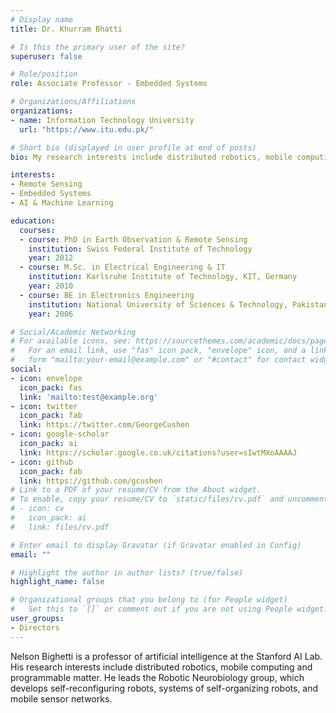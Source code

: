 ```yaml
---
# Display name
title: Dr. Khurram Bhatti

# Is this the primary user of the site?
superuser: false

# Role/position
role: Associate Professor - Embedded Systems

# Organizations/Affiliations
organizations:
- name: Information Technology University
  url: "https://www.itu.edu.pk/"

# Short bio (displayed in user profile at end of posts)
bio: My research interests include distributed robotics, mobile computing and programmable matter.

interests:
- Remote Sensing
- Embedded Systems
- AI & Machine Learning

education:
  courses:
  - course: PhD in Earth Observation & Remote Sensing
    institution: Swiss Federal Institute of Technology
    year: 2012
  - course: M.Sc. in Electrical Engineering & IT
    institution: Karlsruhe Institute of Technology, KIT, Germany
    year: 2010
  - course: BE in Electronics Engineering
    institution: National University of Sciences & Technology, Pakistan
    year: 2006

# Social/Academic Networking
# For available icons, see: https://sourcethemes.com/academic/docs/page-builder/#icons
#   For an email link, use "fas" icon pack, "envelope" icon, and a link in the
#   form "mailto:your-email@example.com" or "#contact" for contact widget.
social:
- icon: envelope
  icon_pack: fas
  link: 'mailto:test@example.org'
- icon: twitter
  icon_pack: fab
  link: https://twitter.com/GeorgeCushen
- icon: google-scholar
  icon_pack: ai
  link: https://scholar.google.co.uk/citations?user=sIwtMXoAAAAJ
- icon: github
  icon_pack: fab
  link: https://github.com/gcushen
# Link to a PDF of your resume/CV from the About widget.
# To enable, copy your resume/CV to `static/files/cv.pdf` and uncomment the lines below.
# - icon: cv
#   icon_pack: ai
#   link: files/cv.pdf

# Enter email to display Gravatar (if Gravatar enabled in Config)
email: ""

# Highlight the author in author lists? (true/false)
highlight_name: false

# Organizational groups that you belong to (for People widget)
#   Set this to `[]` or comment out if you are not using People widget.
user_groups:
- Directors
---
```


Nelson Bighetti is a professor of artificial intelligence at the Stanford AI Lab. His research interests include distributed robotics, mobile computing and programmable matter. He leads the Robotic Neurobiology group, which develops self-reconfiguring robots, systems of self-organizing robots, and mobile sensor networks.

